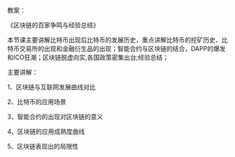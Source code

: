 教案：

《区块链的百家争鸣与经验总结》

本节课主要讲解比特币出现后比特币的发展历史，重点讲解比特币的挖矿历史、比特币交易所的出现和金融衍生品的出现；智能合约与区块链的结合，DAPP的爆发和ICO狂潮；区块链脱虚向实,各国政策密集出台;经验总结；

主要讲解：

1、区块链与互联网发展曲线对比

2、比特币的应用场景

3、智能合约的出现对区块链的意义

4、区块链的应用成熟度曲线

5、区块链表现出的局限性

